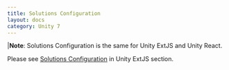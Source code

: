 ```yaml
---
title: Solutions Configuration
layout: docs
category: Unity 7
---
```

|**Note**: Solutions Configuration is the same for Unity ExtJS and Unity React. 

Please see [Solutions Configuration](../../unity-extjs/configuration/solutions-configuration.md) in Unity ExtJS section.


